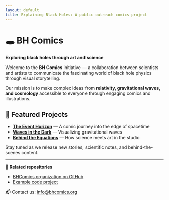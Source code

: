 ```yaml
---
layout: default
title: Explaining Black Holes: A public outreach comics project
---
```


# 🕳️ BH Comics

**Exploring black holes through art and science**

Welcome to the **BH Comics** initiative — a collaboration between scientists and artists to communicate the fascinating world of black hole physics through visual storytelling.

Our mission is to make complex ideas from **relativity, gravitational waves, and cosmology** accessible to everyone through engaging comics and illustrations.

## 🚀 Featured Projects

- [**The Event Horizon**](#) — A comic journey into the edge of spacetime  
- [**Waves in the Dark**](#) — Visualizing gravitational waves  
- [**Behind the Equations**](#) — How science meets art in the studio  

Stay tuned as we release new stories, scientific notes, and behind-the-scenes content.

---

🧩 **Related repositories**
- [BHComics organization on GitHub](https://github.com/bhcomics)
- [Example code project](https://github.com/bhcomics/SdS_QNM)

📬 Contact us: [info@bhcomics.org](mailto:info@bhcomics.org)
